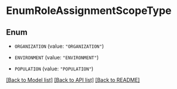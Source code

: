 # EnumRoleAssignmentScopeType

## Enum


* `ORGANIZATION` (value: `"ORGANIZATION"`)

* `ENVIRONMENT` (value: `"ENVIRONMENT"`)

* `POPULATION` (value: `"POPULATION"`)


[[Back to Model list]](../README.md#documentation-for-models) [[Back to API list]](../README.md#documentation-for-api-endpoints) [[Back to README]](../README.md)


